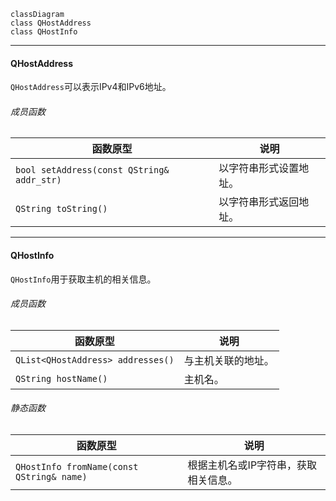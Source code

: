 ```mermaid
classDiagram
class QHostAddress
class QHostInfo
```



---

#### QHostAddress

`QHostAddress`可以表示IPv4和IPv6地址。

###### 成员函数

| 函数原型                                   | 说明                   |
| ------------------------------------------ | ---------------------- |
| `bool setAddress(const QString& addr_str)` | 以字符串形式设置地址。 |
| `QString toString()`                       | 以字符串形式返回地址。 |

---

#### QHostInfo

`QHostInfo`用于获取主机的相关信息。

###### 成员函数

| 函数原型                          | 说明               |
| --------------------------------- | ------------------ |
| `QList<QHostAddress> addresses()` | 与主机关联的地址。 |
| `QString hostName()`              | 主机名。           |

###### 静态函数

| 函数原型                                  | 说明                                 |
| ----------------------------------------- | ------------------------------------ |
| `QHostInfo fromName(const QString& name)` | 根据主机名或IP字符串，获取相关信息。 |

